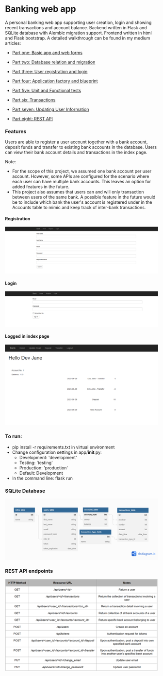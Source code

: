 # Banking web app

A personal banking web app supporting user creation, login and showing recent transactions and account balance. Backend written in Flask and SQLite database with Alembic migration support. Frontend written in html and Flask bootstrap. A detailed walkthrough can be found in my medium articles:

* [Part one: <u>Basic app and web forms</u>](https://medium.com/@sunsethorizonstories/banking-web-app-stories-part-1-8fcc69b80ab2)

* [Part two: <u>Database relation and migration</u>](https://medium.com/@sunsethorizonstories/banking-web-app-stories-part-2-e11ebb4d1703)

* [Part three: <u>User registration and login</u>](https://medium.com/@sunsethorizonstories/banking-web-app-stories-part-3-f116e6fa881b)

* [Part four: <u>Application factory and blueprint</u>](https://medium.com/@sunsethorizonstories/banking-web-app-stories-part-4-e9e66769f293) 

* [Part five: <u>Unit and Functional tests</u>](https://medium.com/@sunsethorizonstories/banking-web-app-stories-part-4-e9e66769f293)

* [Part six: <u>Transactions</u>](https://medium.com/@sunsethorizonstories/banking-web-app-stories-part-6-ca3d14473c59)

* [Part seven: <u>Updating User Information</u>](https://medium.com/@sunsethorizonstories/banking-web-app-stories-part-7-92edd149fc35)

* [Part eight: <u>REST API</u>](https://medium.com/@sunsethorizonstories/banking-web-app-stories-part-8-fa886a921434)

### Features
Users are able to register a user account together with a bank account, deposit funds and transfer to existing bank accounts in the database. Users can view their bank account details and transactions in the index page.

Note: 
* For the scope of this project, we assumed one bank account per user account. However, some APIs are configured for the scenario where each user can have multiple bank accounts. This leaves an option for added features in the future.
* This project also assumes that users can and will only transaction between users of the same bank. A possible feature in the future would be to include which bank the user's account is registered under in the Accounts table to mimic and keep track of inter-bank transactions.

#### Registration
![Register page](/screenshots/register.png "Register page")
#### Login
![Login page](/screenshots/login.png "Login page")
#### Logged in index page
![Index page](/screenshots/index_logged_in_v2.png "Index page")

### To run: 
- pip install -r requirements.txt in virtual environment
- Change configuration settings in app/__init__.py:
  - Development: 'development'
  - Testing: 'testing'
  - Production: 'production'
  - Default: Development
- In the command line: flask run

### SQLite Database
![Database relational figure](/screenshots/banking_web_app_db_diagram.png "Database relational figure")

### REST API endpoints
![REST API endpoints](/screenshots/rest_routes.png "Table containing REST API endpoints")
